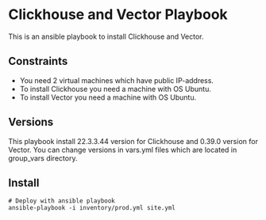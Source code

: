 # Clickhouse and Vector Playbook

This is an ansible playbook to install Clickhouse and Vector. 

## Constraints
  - You need 2 virtual machines which have public IP-address.
  - To install Clickhouse you need a machine with OS Ubuntu.
  - To install Vector you need a machine with OS Ubuntu.

## Versions
This playbook install 22.3.3.44 version for Clickhouse and 0.39.0 version for Vector. You can change versions in vars.yml files which are located in group_vars directory.  

## Install
```
# Deploy with ansible playbook  
ansible-playbook -i inventory/prod.yml site.yml
```

